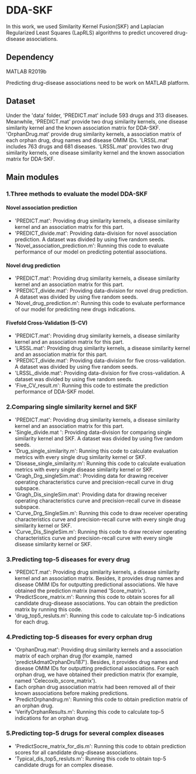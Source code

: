 # DDA-SKF
In this work, we used Similarity Kernel Fusion(SKF) and Laplacian Regularized Least Squares (LapRLS) algorithms to predict uncovered drug-disease associations. 

## Dependency

MATLAB R2019b

Predicting drug-disease associations need to be work on MATLAB platform. 

## Dataset

Under the 'data' folder, 'PREDICT.mat' include 593 drugs and 313 diseases. Meanwhile, 'PREDICT.mat' provide two drug similarity kernels, one disease similarity kernel and the known association matrix for DDA-SKF. 'OrphanDrug.mat' provide drug similarity kernels, a association matrix of each orphan drug, drug names and disease OMIM IDs. 'LRSSL.mat' includes 763 drugs and 681 diseases. 'LRSSL.mat' provides two drug similarity kernels, one disease similarity kernel and the known association matrix for DDA-SKF.

## Main modules

### 1.Three methods to evaluate the model DDA-SKF

#### Novel association prediction

* 'PREDICT.mat': Providing drug similarity kernels, a disease similarity kernel and an association matrix for this part.
* 'PREDICT_divide.mat': Providing data-division for novel association prediction. A dataset was divided by using five random seeds.
* 'Novel_association_prediction.m': Running this code to evaluate performance of our model on predicting potential associations. 

#### Novel drug prediction

* 'PREDICT.mat': Providing drug similarity kernels, a disease similarity kernel and an association matrix for this part.
* 'PREDICT_divide.mat': Providing data-division for novel drug prediction. A dataset was divided by using five random seeds.
* 'Novel_drug_prediction.m': Running this code to evaluate performance of our model for predicting new drugs indications. 

#### Fivefold Cross-Validation (5-CV)

* 'PREDICT.mat': Providing drug similarity kernels, a disease similarity kernel and an association matrix for this part.
* 'LRSSL.mat': Providing drug similarity kernels, a disease similarity kernel and an association matrix for this part.
* 'PREDICT_divide.mat': Providing data-division for five cross-validation. A dataset was divided by using five random seeds.
* 'LRSSL_divide.mat': Providing data-division for five cross-validation. A dataset was divided by using five random seeds.
* 'Five_CV_result.m': Running this code to estimate the prediction performance of DDA-SKF model.

### 2.Comparing single similarity kernel and SKF

* 'PREDICT.mat': Providing drug similarity kernels, a disease similarity kernel and an association matrix for this part.
* 'Single_divide.mat ': Providing data-division for comparing single similarity kernel and SKF. A dataset was divided by using five random seeds.
* 'Drug_single_similarity.m': Running this code to calculate evaluation metrics with every single drug similarity kernel or SKF.
* 'Disease_single_similarity.m': Running this code to calculate evaluation metrics with every single disease similarity kernel or SKF.
* 'Gragh_Drg_singleSim.mat': Providing data for drawing receiver operating characteristics curve and precision-recall curve in drug subspace.
* 'Gragh_Dis_singleSim.mat': Providing data for drawing receiver operating characteristics curve and precision-recall curve in disease subspace.
* 'Curve_Drg_SingleSim.m': Running this code to draw receiver operating characteristics curve and precision-recall curve with every single drug similarity kernel or SKF.
* 'Curve_Dis_SingleSim.m': Running this code to draw receiver operating characteristics curve and precision-recall curve with every single disease similarity kernel or SKF.

### 3.Predicting top-5 diseases for every drug

* 'PREDICT.mat': Providing drug similarity kernels, a disease similarity kernel and an association matrix. Besides, it provides drug names and disease OMIM IDs for outputting predictional associations. We have obtained the prediction matrix (named 'Score_matrix').
* 'PredictScore_matrix.m': Running this code to obtain scores for all candidate drug-disease associations. You can obtain the prediction matrix by running this code.
* 'drug_top5_resluts.m': Running this code to calculate top-5 indications for each drug.

### 4.Predicting top-5 diseases for every orphan drug

* 'OrphanDrug.mat': Providing drug similarity kernels and a association matrix of each orphan drug (for example, named 'predictAdmatOrphanDru187'). Besides, it provides drug names and disease OMIM IDs for outputting predictional associations. For each orphan drug, we have obtained their prediction matrix (for example, named 'Celecoxib_score_matrix').
* Each orphan drug association matrix had been removed all of their known associations before making predictions.
* 'PredictOrphandrug.m': Running this code to obtain prediction matrix of an orphan drug.
* 'VerifyOrphanResults.m': Running this code to calculate top-5 indications for an orphan drug.

### 5.Predicting top-5 drugs for several complex diseases

* 'PredictSocre_matrix_for_dis.m': Running this code to obtain prediction scores for all candidate drug-disease associations.
* 'Typical_dis_top5_resluts.m': Running this code to obtain top-5 candidate drugs for an complex disease.
